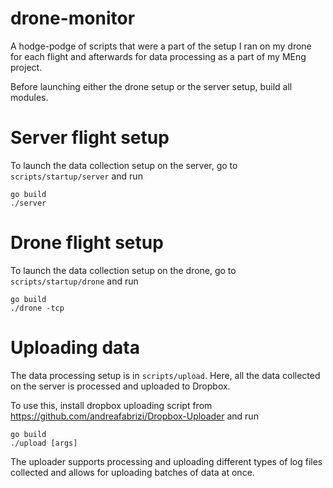 # drone-monitor
A hodge-podge of scripts that were a part of the setup I ran on my drone for each flight and afterwards for data processing as a part of my MEng project. 

Before launching either the drone setup or the server setup, build all modules. 

# Server flight setup
To launch the data collection setup on the server, go to ```scripts/startup/server``` and run 

```
go build
./server
```

# Drone flight setup
To launch the data collection setup on the drone, go to ```scripts/startup/drone``` and run

```
go build
./drone -tcp
```

# Uploading data
The data processing setup is in ```scripts/upload```. Here, all the data collected on the server is processed and uploaded to Dropbox. 

To use this, install dropbox uploading script from https://github.com/andreafabrizi/Dropbox-Uploader and run 

```
go build 
./upload [args]
```

The uploader supports processing and uploading different types of log files collected and allows for uploading batches of data at once. 
